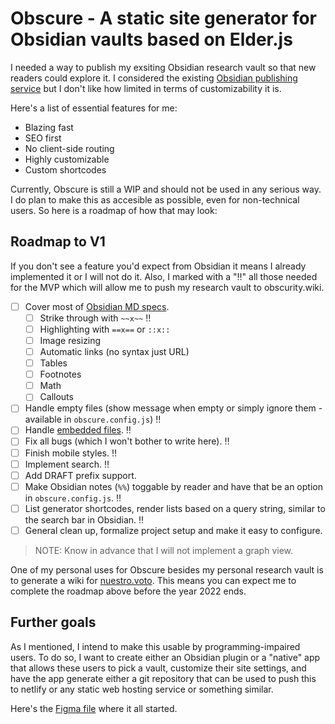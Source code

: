 # Obscure - A static site generator for Obsidian vaults based on Elder.js 

I needed a way to publish my exsiting Obsidian research vault so that new readers could explore it. I considered the existing [Obsidian publishing service](https://obsidian.md/publish) but I don't like how limited in terms of customizability it is.

Here's a list of essential features for me:

- Blazing fast
- SEO first
- No client-side routing
- Highly customizable
- Custom shortcodes

Currently, Obscure is still a WIP and should not be used in any serious way. I do plan to make this as accesible as possible, even for non-technical users. So here is a roadmap of how that may look:

## Roadmap to V1

If you don't see a feature you'd expect from Obsidian it means I already implemented it or I will not do it. Also, I marked with a "‼️" all those needed for the MVP which will allow me to push my research vault to obscurity.wiki.

- [ ] Cover most of [Obsidian MD specs](https://help.obsidian.md/How+to/Format+your+notes).
	- [ ] Strike through with `~~x~~` ‼️
	- [ ] Highlighting with `==x==` or `::x::`
	- [ ] Image resizing
	- [ ] Automatic links (no syntax just URL)
	- [ ] Tables
	- [ ] Footnotes
	- [ ] Math
	- [ ] Callouts
- [ ] Handle empty files (show message when empty or simply ignore them - available in `obscure.config.js`) ‼️
- [ ] Handle [embedded files](https://help.obsidian.md/How+to/Embed+files). ‼️
- [ ] Fix all bugs (which I won't bother to write here). ‼️
- [ ] Finish mobile styles. ‼️
- [ ] Implement search. ‼️
- [ ] Add DRAFT prefix support.
- [ ] Make Obsidian notes (`%%`) toggable by reader and have that be an option in `obscure.config.js`. ‼️
- [ ] List generator shortcodes, render lists based on a query string, similar to the search bar in Obsidian. ‼️
- [ ] General clean up, formalize project setup and make it easy to configure.

> NOTE: Know in advance that I will not implement a graph view.

One of my personal uses for Obscure besides my personal research vault is to generate a wiki for [nuestro.voto](//fernando.works/projects/nuestro-voto). This means you can expect me to complete the roadmap above before the year 2022 ends.


## Further goals

As I mentioned, I intend to make this usable by programming-impaired users. To do so, I want to create either an Obsidian plugin or a "native" app that allows these users to pick a vault, customize their site settings, and have the app generate either a git repository that can be used to push this to netlify or any static web hosting service or something similar.

Here's the [Figma file](https://www.figma.com/file/S1H33ONKWWWsGL2n6zFTUc/Documentation-Template?node-id=0%3A1) where it all started.
